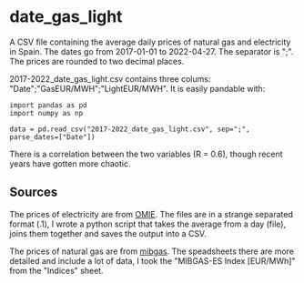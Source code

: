 # date_gas_light
A CSV file containing the average daily prices of natural gas and electricity in Spain. The dates go from 2017-01-01 to 2022-04-27. The separator is ";". The prices are rounded to two decimal places. 

2017-2022_date_gas_light.csv contains three colums: "Date";"GasEUR/MWH";"LightEUR/MWH". It is easily pandable with:

    import pandas as pd
    import numpy as np

    data = pd.read_csv("2017-2022_date_gas_light.csv", sep=";", parse_dates=["Date"])
    
There is a correlation between the two variables (R = 0.6), though recent years have gotten more chaotic.

## Sources

The prices of electricity are from <a href="https://www.omie.es/es/file-access-list?parents%5B0%5D=/&parents%5B1%5D=Mercado%20Diario&parents%5B2%5D=1.%20Precios&dir=Precios%20horarios%20del%20mercado%20diario%20en%20Espa%C3%B1a&realdir=marginalpdbc
">OMIE</a>. The files are in a strange separated format (.1), I wrote a python script that takes the average from a day (file), joins them together and saves the output into a CSV. 

The prices of natural gas are from <a href="https://www.mibgas.es/es/file-access">mibgas</a>. The speadsheets there are more detailed and include a lot of data, I took the "MIBGAS-ES Index [EUR/MWh]" from the "Indices" sheet. 
